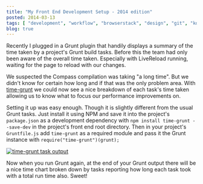 ```yaml
---
title: "My Front End Development Setup - 2014 edition"
posted: 2014-03-13
tags: [ "development", "workflow", "browserstack", "design", "git", "kdiff3", "livereload", "photoshop", "sketch", "sublime text" ]
blog: true
---
```


Recently I plugged in a Grunt plugin that handily displays a summary of the time taken by a project's Grunt build tasks. Before this the team had only been aware of the overall time taken. Especially with LiveReload running, waiting for the page to reload with our changes.

We suspected the Compass compilation was taking "a long time". But we didn't know for certain how long and if that was the only problem area. With [time-grunt](https://github.com/sindresorhus/time-grunt) we could now see a nice breakdown of each task's time taken allowing us to know what to focus our performance improvements on.

Setting it up was easy enough. Though it is slightly different from the usual Grunt tasks. Just install it using NPM and save it into the project's `package.json` as a development dependency with `npm install time-grunt --save-dev` in the project's front end root directory. Then in your project's `Gruntfile.js` add `time-grunt` as a required module and pass it the Grunt instance with `require("time-grunt")(grunt);`

[![time-grunt task output](assets/img/blog/screenshot-time-grunt.png)]({{assets}}/img/blog/screenshot-time-grunt.png)

Now when you run Grunt again, at the end of your Grunt output there will be a nice time chart broken down by tasks reporting how long each task took with a total run time also. Sweet!